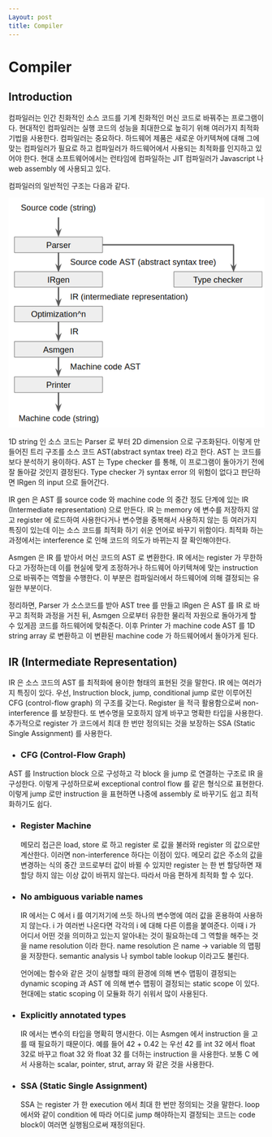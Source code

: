 ```yaml
---
Layout: post
title: Compiler
---
```


# Compiler

## Introduction

컴파일러는 인간 친화적인 소스 코드를 기계 친화적인 머신 코드로 바꿔주는 프로그램이다. 현대적인 컴파일러는 실행 코드의 성능을 최대한으로 높히기 위해 여러가지 최적화 기법을 사용한다. 컴파일러는 중요하다. 하드웨어 제품은 새로운 아키텍쳐에 대해 그에 맞는 컴파일러가 필요로 하고 컴파일러가 하드웨어에서 사용되는 최적화를 인지하고 있어야 한다. 현대 소프트웨어에서는 런타임에 컴파일하는 JIT 컴파일러가 Javascript 나 web assembly 에 사용되고 있다.

컴파일러의 일반적인 구조는 다음과 같다.

<img src="../imgs/compiler_struct.png" alt="compiler" style="zoom:100%;" />

1D string 인 소스 코드는 Parser 로 부터 2D dimension 으로 구조화된다. 이렇게 만들어진 트리 구조를 소스 코드 AST(abstract syntax tree) 라고 한다. AST 는 코드를 보다 분석하기 용이하다. AST 는 Type checker 를 통해, 이 프로그램이 돌아가기 전에 잘 돌아갈 것인지 결정된다. Type checker 가 syntax error 의 위험이 없다고 판단하면 IRgen 의 input 으로 들어간다.

IR gen 은 AST 를 source code 와 machine code 의 중간 정도 단계에 있는 IR (Intermediate representation) 으로 만든다. IR 는 memory 에 변수를 저장하지 않고 register 에 로드하여 사용한다거나 변수명을 중복해서 사용하지 않는 등 여러가지 특징이 있는데 이는 소스 코드를 최적화 하기 쉬운 언어로 바꾸기 위함이다. 최적화 하는 과정에서는 interference 로 인해 코드의 의도가 바뀌는지 잘 확인해야한다.

Asmgen 은 IR 를 받아서 머신 코드의 AST 로 변환한다. IR 에서는 register 가 무한하다고 가정하는데 이를 현실에 맞게 조정하거나 하드웨어 아키텍쳐에 맞는 instruction 으로 바꿔주는 역할을 수행한다. 이 부분은 컴파일러에서 하드웨어에 의해 결정되는 유일한 부분이다. 

정리하면, Parser 가 소스코드를 받아 AST tree 를 만들고 IRgen 은 AST 를 IR 로 바꾸고 최적화 과정을 거친 뒤, Asmgen 으로부터 유한한 물리적 자원으로 돌아가게 할 수 있게끔 코드를 하드웨어에 맞춰준다. 이후 Printer 가 machine code AST 를 1D string array 로 변환하고 이 변환된 machine code 가 하드웨어에서 돌아가게 된다.

## IR (Intermediate Representation)

IR 은 소스 코드의 AST 를 최적화에 용이한 형태의 표현된 것을 말한다. IR 에는 여러가지 특징이 있다. 우선, Instruction block, jump, conditional jump 로만 이루어진 CFG (control-flow graph) 의 구조를 갖는다. Register  을 적극 활용함으로써 non-interference 를 보장한다. 또 변수명을 모호하지 않게 바꾸고 명확한 타입을 사용한다. 추가적으로 register 가 코드에서 최대 한 번만 정의되는 것을 보장하는 SSA (Static Single Assignment) 를 사용한다.

-  ### CFG (Control-Flow Graph)

  AST 를 Instruction block 으로 구성하고 각 block 을 jump 로 연결하는 구조로 IR 을 구성한다. 이렇게 구성하므로써 exceptional control flow 를 같은 형식으로 표현한다. 이렇게 jump 로만 instruction 을 표현하면 나중에 assembly 로 바꾸기도 쉽고 최적화하기도 쉽다. 

- ### Register Machine

  메모리 접근은 load, store 로 하고 register 로 값을 불러와 register 의 값으로만 계산한다. 이러면 non-interference 하다는 이점이 있다. 메모리 값은 주소의 값을 변경하는 식의 중간 코드로부터 값이 바뀔 수 있지만 register 는 한 번 할당하면 재할당 하지 않는 이상 값이 바뀌지 않는다. 따라서 마음 편하게 최적화 할 수 있다.

- ### No ambiguous variable names

  IR 에서는 C 에서 i 를 여기저기에 쓰듯 하나의 변수명에 여러 값을 혼용하여 사용하지 않는다. i 가 여러번 나온다면 각각의 i 에 대해 다른 이름을 붙여준다. 이때 i 가 어디서 어떤 것을 의미하고 있는지 알아내는 것이 필요하는데 그 역할을 해주는 것을 name resolution 이라 한다. name resolution 은 name -> variable 의 맵핑을 저장한다. semantic analysis 나 symbol table lookup 이라고도 불린다. 

  언어에는 함수와 같은 것이 실행할 때의 환경에 의해 변수 맵핑이 결정되는 dynamic scoping 과 AST 에 의해 변수 맵핑이 결정되는 static scope 이 있다. 현대에는 static scoping 이 모듈화 하기 쉬워서 많이 사용된다.

- ### Explicitly annotated types

  IR 에서는 변수의 타입을 명확히 명시한다. 이는 Asmgen 에서 instruction 을 고를 때 필요하기 때문이다. 예를 들어 42 + 0.42 는 우선 42 를 int 32 에서 float 32로 바꾸고 float 32 와 float 32 를 더하는 instruction 을 사용한다. 보통 C 에서 사용하는 scalar, pointer, strut, array 와 같은 것을 사용한다. 

- ### SSA (Static Single Assignment)

  SSA 는 register 가 한 execution 에서 최대 한 번만 정의되는 것을 말한다. loop 에서와 같이 condition 에 따라 어디로 jump 해야하는지 결정되는 코드는 code block이 여러면 실행됨으로써 재정의된다.
